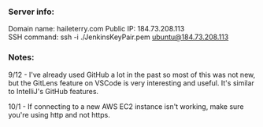 ### Server info:  

Domain name: haileterry.com
Public IP: 184.73.208.113  
SSH command: ssh -i ./JenkinsKeyPair.pem ubuntu@184.73.208.113

### Notes:
9/12 - I've already used GitHub a lot in the past so most of this was not new, but the GitLens feature on VSCode is very interesting and useful. It's similar to IntelliJ's GitHub features.

10/1 - If connecting to a new AWS EC2 instance isn't working, make sure you're using http and not https.

